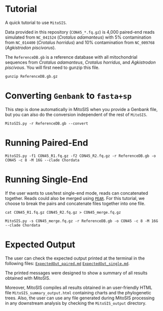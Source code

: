 # Tutorial

A quick tutorial to use `MitoSIS`. 

Data provided in this repository (`CON45_*.fq.gz`) is 4,000 paired-end reads simulated from `NC_041524` (*Crotalus adamanteus*) with 5% contamination from `NC_014400` (*Crotalus horridus*) and 10% contamination from `NC_009768` (*Agkistrodon piscivorus*).

The `ReferenceDB.gb` is a reference database with all mitochondrial sequences from *Crotalus adamanteus*, *Crotalus horridus*, and *Agkistrodon piscivous*. You will first need to gunzip this file.

```
gunzip ReferenceDB.gb.gz
```

# Converting `Genbank` to `fasta+sp`
This step is done automatically in MitoSIS when you provide a Genbank file, but you can also do the conversion independent of the rest of `MitoSIS`.

```
MitoSIS.py -r ReferenceDB.gb --convert
```

# Running Paired-End

```
MitoSIS.py -f1 CON45_R1.fq.gz -f2 CON45_R2.fq.gz -r ReferenceDB.gb -o CON45 -c 8 -M 16G --clade Chordata
```

# Running Single-End
If the user wants to use/test single-end mode, reads can concatenated together. Reads could also be merged using [`PEAR`](https://cme.h-its.org/exelixis/web/software/pear/). For this tutorial, we choose to break the pairs and concatenate files together into one file. 
```
cat CON45_R1.fq.gz CON45_R2.fq.gz > CON45_merge.fq.gz

MitoSIS.py -s CON45_merge.fq.gz -r ReferenceDB.gb -o CON45 -c 8 -M 16G --clade Chordata
```

# Expected Output

The user can check the expected output printed at the terminal in the following files: [`ExpectedOut_paired.md`](https://github.com/reptilerhett/MitoSIS/blob/master/Tutorial/ExpectedOut_paired.md) [`ExpectedOut_single.md`](https://github.com/reptilerhett/MitoSIS/blob/master/Tutorial/ExpectedOut_single.md).

The printed messages were designed to show a summary of all results obtained with MitoSIS.

Moreover, MitoSIS compiles all results obtained in an user-friendly HTML file ```MitoSIS_summary_output.html``` containing charts and the phylogenetic trees. Also, the user can use any file generated during MitoSIS processing in any downstream analysis by checking the ```MitoSIS_output``` directory.
